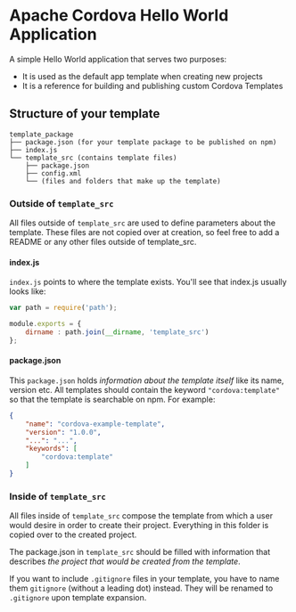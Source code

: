 <!--
#
# Licensed to the Apache Software Foundation (ASF) under one
# or more contributor license agreements.  See the NOTICE file
# distributed with this work for additional information
# regarding copyright ownership.  The ASF licenses this file
# to you under the Apache License, Version 2.0 (the
# "License"); you may not use this file except in compliance
# with the License.  You may obtain a copy of the License at
#
# http://www.apache.org/licenses/LICENSE-2.0
#
# Unless required by applicable law or agreed to in writing,
# software distributed under the License is distributed on an
# "AS IS" BASIS, WITHOUT WARRANTIES OR CONDITIONS OF ANY
#  KIND, either express or implied.  See the License for the
# specific language governing permissions and limitations
# under the License.
#
-->

# Apache Cordova Hello World Application

A simple Hello World application that serves two purposes:
- It is used as the default app template when creating new projects
- It is a reference for building and publishing custom Cordova Templates

## Structure of your template
```
template_package
├── package.json (for your template package to be published on npm)
├── index.js
└── template_src (contains template files)
    ├── package.json
    ├── config.xml
    └── (files and folders that make up the template)
```
### Outside of `template_src`
All files outside of `template_src` are used to define parameters about the template. These files are not copied over at creation, so feel free to add a README or any other files outside  of template_src.

#### index.js
`index.js` points to where the template exists. You'll see that index.js usually looks like:
```javascript
var path = require('path');

module.exports = {
    dirname : path.join(__dirname, 'template_src')
};
```

#### package.json
This `package.json` holds *information about the template itself* like its name, version etc. All templates should contain the keyword `"cordova:template"` so that the template is searchable on npm. For example:
```json
{
    "name": "cordova-example-template",
    "version": "1.0.0",
    "...": "...",
    "keywords": [
        "cordova:template"
    ]
}
```

### Inside of `template_src`
All files inside of `template_src` compose the template from which a user would desire in order to create their project. Everything in this folder is copied over to the created project.

The package.json in `template_src` should be filled with information that describes *the project that would be created from the template*.

If you want to include `.gitignore` files in your template, you have to name them `gitignore` (without a leading dot) instead. They will be renamed to `.gitignore` upon template expansion.
